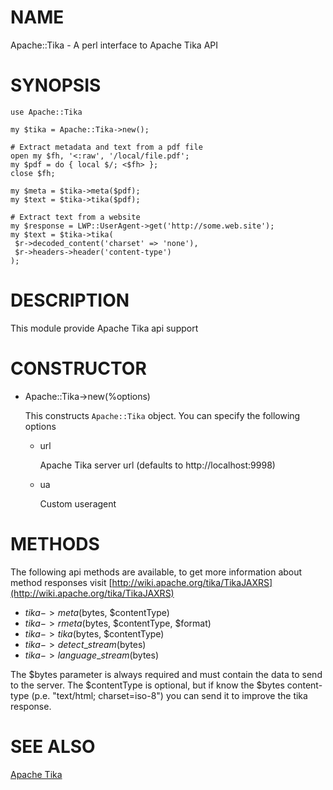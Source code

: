 # NAME

Apache::Tika - A perl interface to Apache Tika API

# SYNOPSIS

    use Apache::Tika

    my $tika = Apache::Tika->new();

    # Extract metadata and text from a pdf file
    open my $fh, '<:raw', '/local/file.pdf';
    my $pdf = do { local $/; <$fh> };
    close $fh;

    my $meta = $tika->meta($pdf);
    my $text = $tika->tika($pdf);

    # Extract text from a website
    my $response = LWP::UserAgent->get('http://some.web.site');
    my $text = $tika->tika(
     $r->decoded_content('charset' => 'none'),
     $r->headers->header('content-type')
    );

# DESCRIPTION

This module provide Apache Tika api support

# CONSTRUCTOR

- Apache::Tika->new(%options)

    This constructs `Apache::Tika` object. You can specify the following options

    - url

        Apache Tika server url (defaults to http://localhost:9998)

    - ua

        Custom useragent

# METHODS

The following api methods are available, to get more information about method responses visit [http://wiki.apache.org/tika/TikaJAXRS](http://wiki.apache.org/tika/TikaJAXRS)

- $tika->meta($bytes, $contentType)
- $tika->rmeta($bytes, $contentType, $format)
- $tika->tika($bytes, $contentType)
- $tika->detect\_stream($bytes)
- $tika->language\_stream($bytes)

The $bytes parameter is always required and must contain the data to send to the server.
The $contentType is optional, but if know the $bytes content-type (p.e. "text/html; charset=iso-8") you can send it to improve the tika response.

# SEE ALSO

[Apache Tika](http://wiki.apache.org/tika/TikaJAXRS)
